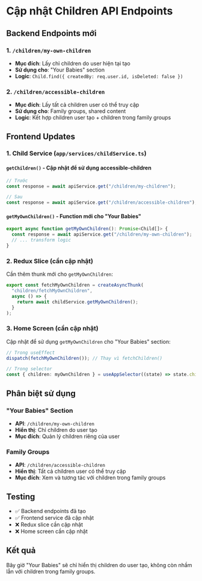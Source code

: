 # Cập nhật Children API Endpoints

## Backend Endpoints mới

### 1. `/children/my-own-children`

- **Mục đích**: Lấy chỉ children do user hiện tại tạo
- **Sử dụng cho**: "Your Babies" section
- **Logic**: `Child.find({ createdBy: req.user.id, isDeleted: false })`

### 2. `/children/accessible-children`

- **Mục đích**: Lấy tất cả children user có thể truy cập
- **Sử dụng cho**: Family groups, shared content
- **Logic**: Kết hợp children user tạo + children trong family groups

## Frontend Updates

### 1. Child Service (`app/services/childService.ts`)

#### `getChildren()` - Cập nhật để sử dụng accessible-children

```typescript
// Trước
const response = await apiService.get("/children/my-children");

// Sau
const response = await apiService.get("/children/accessible-children");
```

#### `getMyOwnChildren()` - Function mới cho "Your Babies"

```typescript
export async function getMyOwnChildren(): Promise<Child[]> {
  const response = await apiService.get("/children/my-own-children");
  // ... transform logic
}
```

### 2. Redux Slice (cần cập nhật)

Cần thêm thunk mới cho `getMyOwnChildren`:

```typescript
export const fetchMyOwnChildren = createAsyncThunk(
  "children/fetchMyOwnChildren",
  async () => {
    return await childService.getMyOwnChildren();
  }
);
```

### 3. Home Screen (cần cập nhật)

Cập nhật để sử dụng `getMyOwnChildren` cho "Your Babies" section:

```typescript
// Trong useEffect
dispatch(fetchMyOwnChildren()); // Thay vì fetchChildren()

// Trong selector
const { children: myOwnChildren } = useAppSelector((state) => state.children);
```

## Phân biệt sử dụng

### "Your Babies" Section

- **API**: `/children/my-own-children`
- **Hiển thị**: Chỉ children do user tạo
- **Mục đích**: Quản lý children riêng của user

### Family Groups

- **API**: `/children/accessible-children`
- **Hiển thị**: Tất cả children user có thể truy cập
- **Mục đích**: Xem và tương tác với children trong family groups

## Testing

- ✅ Backend endpoints đã tạo
- ✅ Frontend service đã cập nhật
- ❌ Redux slice cần cập nhật
- ❌ Home screen cần cập nhật

## Kết quả

Bây giờ "Your Babies" sẽ chỉ hiển thị children do user tạo, không còn nhầm lẫn với children trong family groups.
